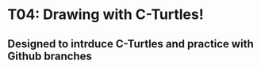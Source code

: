 # T04: Drawing with C-Turtles!

## Designed to intrduce C-Turtles and practice with Github branches

